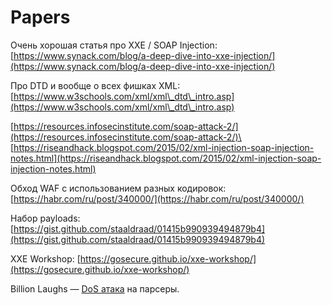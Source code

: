 # Papers

Очень хорошая статья про XXE / SOAP Injection: [https://www.synack.com/blog/a-deep-dive-into-xxe-injection/](https://www.synack.com/blog/a-deep-dive-into-xxe-injection/)

Про DTD и вообще о всех фишках XML: [https://www.w3schools.com/xml/xml\_dtd\_intro.asp](https://www.w3schools.com/xml/xml\_dtd\_intro.asp)

[https://resources.infosecinstitute.com/soap-attack-2/](https://resources.infosecinstitute.com/soap-attack-2/)\
[https://riseandhack.blogspot.com/2015/02/xml-injection-soap-injection-notes.html](https://riseandhack.blogspot.com/2015/02/xml-injection-soap-injection-notes.html)

Обход WAF с использованием разных кодировок: [https://habr.com/ru/post/340000/](https://habr.com/ru/post/340000/)

Набор payloads: [https://gist.github.com/staaldraad/01415b990939494879b4](https://gist.github.com/staaldraad/01415b990939494879b4)

XXE Workshop: [https://gosecure.github.io/xxe-workshop/](https://gosecure.github.io/xxe-workshop/)

Billion Laughs — [DoS атака](https://en.wikipedia.org/wiki/Billion\_laughs\_attack) на парсеры.
